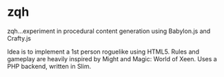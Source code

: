 # zqh
zqh...experiment in procedural content generation using Babylon.js and Crafty.js

Idea is to implement a 1st person roguelike using HTML5. Rules and gameplay are heavily inspired by Might and Magic: World of Xeen. Uses a PHP backend, written in Slim.
